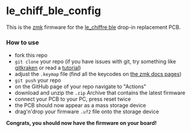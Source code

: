 # le_chiff_ble_config

This is the [zmk](https://zmk.dev) firmware for the [le_chiffre ble](https://github.com/MangoIV/le_chiff_ble) drop-in replacement PCB. 

### How to use 

- fork this repo
- `git clone` your repo (if you have issues with git, try something like [gitkraken](https://www.gitkraken.com/) or read a [tutorial](https://www.atlassian.com/git/tutorials))
- adjust the `.keymap` file (find all the keycodes on [the zmk docs pages](https://zmk.dev/docs/codes/))
- `git push` your repo 
- on the GitHub page of your repo navigate to "Actions"
- download and unzip the `.zip` Archive that contains the latest firmware
- connect your PCB to your PC, press reset twice
- the PCB should now appear as a mass storage device
- drag'n'drop your firmware `.uf2` file onto the storage device 

**Congrats, you should now have the firmware on your board!**
